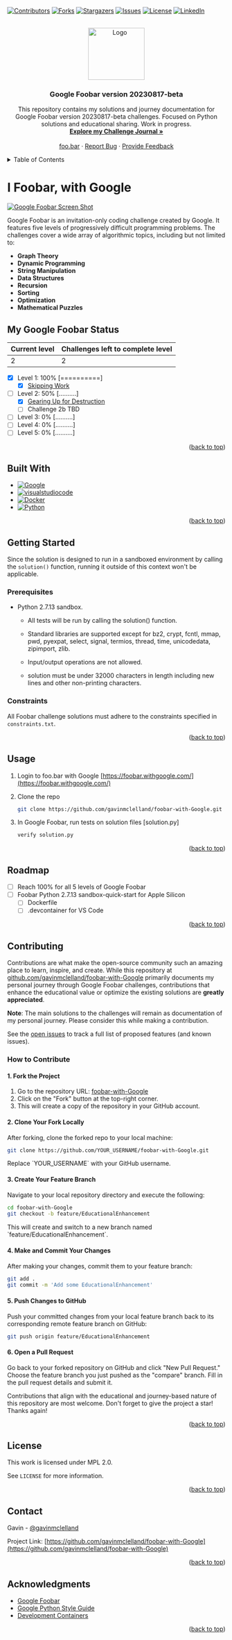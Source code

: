 <a name="readme-top"></a>

<!-- PROJECT SHIELDS -->

[![Contributors][contributors-shield]][contributors-url]
[![Forks][forks-shield]][forks-url]
[![Stargazers][stars-shield]][stars-url]
[![Issues][issues-shield]][issues-url]
[![License][license-shield]][license-url]
[![LinkedIn][linkedin-shield]][linkedin-url]



<!-- PROJECT LOGO -->
<br />
<div align="center">
  <a href="https://github.com/gavinmclelland/foobar-with-Google">
    <img src="images/logo.svg" alt="Logo" width="130" height="120">
  </a>

<h3 align="center">Google Foobar version 20230817-beta</h3>

  <p align="center">
    This repository contains my solutions and journey documentation for Google Foobar version 20230817-beta challenges. Focused on Python solutions and educational sharing. Work in progress.
    <br />
    <a href="https://github.com/gavinmclelland/foobar-with-Google/tree/main/challenge-journal"><strong>Explore my Challenge Journal »</strong></a>
    <br />
    <br />
    <a href="https://foobar.withgoogle.com/">foo.bar</a>
    ·
    <a href="https://github.com/gavinmclelland/foobar-with-Google/issues">Report Bug</a>
    ·
    <a href="https://github.com/gavinmclelland/foobar-with-Google/issues">Provide Feedback</a>
  </p>
</div>

<!-- TABLE OF CONTENTS -->

<details>
  <summary>Table of Contents</summary>
  <ol>
    <li>
      <a href="#about-the-project">About The Project</a>
      <ul>
        <li><a href="#built-with">Built With</a></li>
      </ul>
    </li>
    <li>
      <a href="#getting-started">Getting Started</a>
      <ul>
        <li><a href="#prerequisites">Prerequisites</a></li>
        <li><a href="#constraints">Constraints</a></li>
      </ul>
    </li>
    <li><a href="#usage">Usage</a></li>
    <li><a href="#roadmap">Roadmap</a></li>
    <li><a href="#contributing">Contributing</a></li>
    <li><a href="#license">License</a></li>
    <li><a href="#contact">Contact</a></li>
    <li><a href="#acknowledgments">Acknowledgments</a></li>
  </ol>
</details>



<!-- ABOUT THE PROJECT -->
# I Foobar, with Google

[![Google Foobar Screen Shot][product-screenshot]](https://foobar.withgoogle.com)

Google Foobar is an invitation-only coding challenge created by Google. It features five levels of progressively difficult programming problems. The challenges cover a wide array of algorithmic topics, including but not limited to:

- **Graph Theory**
- **Dynamic Programming**
- **String Manipulation**
- **Data Structures**
- **Recursion**
- **Sorting**
- **Optimization**
- **Mathematical Puzzles**

## My Google Foobar Status

| Current level | Challenges left to complete level |
|---------------|----------------------------------|
| 2             | 2                                |

- [x] Level 1: 100% [==========]
    - [x] [Skipping Work](https://github.com/gavinmclelland/foobar-with-Google/tree/main/challenge-journal/level1-skipping-work)
- [ ] Level 2: 50% [..........]
    - [x] [Gearing Up for Destruction](https://github.com/gavinmclelland/foobar-with-Google/tree/main/challenge-journal/level2-gearing-up-for-destruction)
    - [ ] Challenge 2b TBD
- [ ] Level 3: 0% [..........]
- [ ] Level 4: 0% [..........]
- [ ] Level 5: 0% [..........]

<p align="right">(<a href="#readme-top">back to top</a>)</p>


## Built With

* [![Google][Google]][google-url]
* [![visualstudiocode][visualstudiocode]][visualstudiocode-url]
* [![Docker][Docker]][docker-url]
* [![Python][Python]][python-url]

<p align="right">(<a href="#readme-top">back to top</a>)</p>



<!-- GETTING STARTED -->
## Getting Started

Since the solution is designed to run in a sandboxed environment by calling the `solution()` function, running it outside of this context won't be applicable.

### Prerequisites

* Python 2.7.13 sandbox.
  * All tests will be run by calling the solution() function.

  * Standard libraries are supported except for bz2, crypt, fcntl, mmap, pwd, pyexpat, select, signal, termios, thread, time, unicodedata, zipimport, zlib.

  * Input/output operations are not allowed.

  * solution must be under 32000 characters in length including new lines and other non-printing characters.

### Constraints

All Foobar challenge solutions must adhere to the constraints specified in `constraints.txt`.

<p align="right">(<a href="#readme-top">back to top</a>)</p>

<!-- USAGE EXAMPLES -->
## Usage

1. Login to foo.bar with Google [https://foobar.withgoogle.com/](https://foobar.withgoogle.com/)

2. Clone the repo
   ```sh
   git clone https://github.com/gavinmclelland/foobar-with-Google.git
   ```
3. In Google Foobar, run tests on solution files [solution.py]
   ```sh
   verify solution.py
   ```

<p align="right">(<a href="#readme-top">back to top</a>)</p>


<!-- ROADMAP -->
## Roadmap
- [ ] Reach 100% for all 5 levels of Google Foobar
- [ ] Foobar Python 2.7.13 sandbox-quick-start for Apple Silicon
    - [ ] Dockerfile
    - [ ] .devcontainer for VS Code

<p align="right">(<a href="#readme-top">back to top</a>)</p>



<!-- CONTRIBUTING -->
## Contributing

Contributions are what make the open-source community such an amazing place to learn, inspire, and create. While this repository at [github.com/gavinmclelland/foobar-with-Google](https://github.com/gavinmclelland/foobar-with-Google) primarily documents my personal journey through Google Foobar challenges, contributions that enhance the educational value or optimize the existing solutions are **greatly appreciated**.

**Note**: The main solutions to the challenges will remain as documentation of my personal journey. Please consider this while making a contribution.

See the [open issues](https://github.com/gavinmclelland/foobar-with-Google/issues) to track a full list of proposed features (and known issues).

### How to Contribute

#### 1. Fork the Project

1. Go to the repository URL: [foobar-with-Google](https://github.com/gavinmclelland/foobar-with-Google)
2. Click on the "Fork" button at the top-right corner.
3. This will create a copy of the repository in your GitHub account.

#### 2. Clone Your Fork Locally

After forking, clone the forked repo to your local machine:

```bash
git clone https://github.com/YOUR_USERNAME/foobar-with-Google.git
```

Replace \`YOUR_USERNAME\` with your GitHub username.

#### 3. Create Your Feature Branch

Navigate to your local repository directory and execute the following:

```bash
cd foobar-with-Google
git checkout -b feature/EducationalEnhancement
```

This will create and switch to a new branch named \`feature/EducationalEnhancement\`.

#### 4. Make and Commit Your Changes

After making your changes, commit them to your feature branch:

```bash
git add .
git commit -m 'Add some EducationalEnhancement'
```

#### 5. Push Changes to GitHub

Push your committed changes from your local feature branch back to its corresponding remote feature branch on GitHub:

```bash
git push origin feature/EducationalEnhancement
```

#### 6. Open a Pull Request

Go back to your forked repository on GitHub and click "New Pull Request." Choose the feature branch you just pushed as the "compare" branch. Fill in the pull request details and submit it.

Contributions that align with the educational and journey-based nature of this repository are most welcome. Don't forget to give the project a star! Thanks again!

<p align="right">(<a href="#readme-top">back to top</a>)</p>



<!-- LICENSE -->

## License

This work is licensed under MPL 2.0.

See `LICENSE` for more information.

<p align="right">(<a href="#readme-top">back to top</a>)</p>



<!-- CONTACT -->

## Contact

Gavin - [@gavinmclelland](https://x.com/gavinmclelland)

Project Link: [https://github.com/gavinmclelland/foobar-with-Google](https://github.com/gavinmclelland/foobar-with-Google)


<p align="right">(<a href="#readme-top">back to top</a>)</p>



<!-- ACKNOWLEDGMENTS -->
## Acknowledgments

* [Google Foobar](https://foobar.withgoogle.com/)
* [Google Python Style Guide](https://google.github.io/styleguide/pyguide.html)
* [Development Containers](https://containers.dev/)

<p align="right">(<a href="#readme-top">back to top</a>)</p>



<!-- MARKDOWN LINKS & IMAGES -->
<!-- https://www.markdownguide.org/basic-syntax/#reference-style-links -->
[contributors-shield]: https://img.shields.io/github/contributors/gavinmclelland/foobar-with-Google.svg?style=for-the-badge
[contributors-url]: https://github.com/gavinmclelland/foobar-with-Google/graphs/contributors
[forks-shield]: https://img.shields.io/github/forks/gavinmclelland/foobar-with-Google.svg?style=for-the-badge
[forks-url]: https://github.com/gavinmclelland/foobar-with-Google/network/members
[stars-shield]: https://img.shields.io/github/stars/gavinmclelland/foobar-with-Google.svg?style=for-the-badge
[stars-url]: https://github.com/gavinmclelland/foobar-with-Google/stargazers
[issues-shield]: https://img.shields.io/github/issues/gavinmclelland/foobar-with-Google.svg?style=for-the-badge
[issues-url]: https://github.com/gavinmclelland/foobar-with-Google/issues
[license-shield]: https://img.shields.io/github/license/gavinmclelland/foobar-with-Google.svg?style=for-the-badge
[license-url]: https://github.com/gavinmclelland/foobar-with-Google/blob/master/LICENSE
[linkedin-shield]: https://img.shields.io/badge/-LinkedIn-black.svg?style=for-the-badge&logo=linkedin&colorB=555
[linkedin-url]: https://www.linkedin.com/in/gavinmclelland/
[product-screenshot]: images/screenshot.jpg
[Google]: https://img.shields.io/badge/google-4285F4?style=for-the-badge&logo=Google&logoColor=white
[google-url]: https://developers.google.com/
[visualstudiocode]: https://img.shields.io/badge/visualstudiocode-007ACC?style=for-the-badge&logo=visualstudiocode&logoColor=white
[visualstudiocode-url]: https://code.visualstudio.com/
[Docker]: https://img.shields.io/badge/Docker-2496ED?style=for-the-badge&logo=Docker&logoColor=white
[docker-url]: https://www.docker.com/products/docker-desktop/
[Python]: https://img.shields.io/badge/python-3776AB?style=for-the-badge&logo=Python&logoColor=white
[python-url]: https://www.python.org/downloads/release/python-2713/